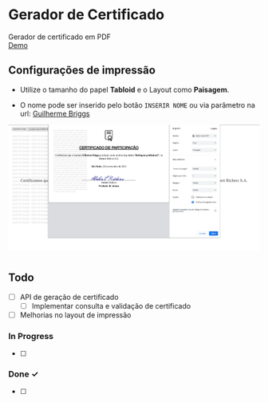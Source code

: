# Gerador de Certificado
Gerador de certificado em PDF  
[Demo](https://jeanrafaellourenco.github.io/gerador-certificado)
## Configurações de impressão

- Utilize o tamanho do papel **Tabloid** e o Layout como **Paisagem**.  

- O nome pode ser inserido pelo botão `INSERIR NOME` ou via parâmetro na url: [Guilherme Briggs](https://jeanrafaellourenco.github.io/gerador-certificado/?nome=Guilherme%20Briggs)

![impressao](./images/impressao.png)  
#
## Todo

- [ ] API de geração de certificado  
  - [ ] Implementar consulta e validação de certificado
- [ ] Melhorias no layout de impressão

### In Progress

- [ ]  

### Done ✓

- [ ]  
